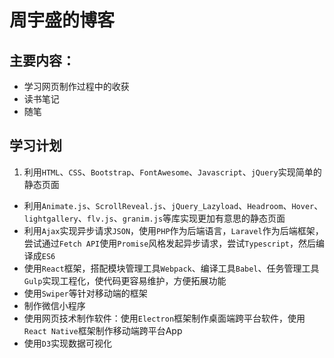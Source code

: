 # 周宇盛的博客
## 主要内容：

* 学习网页制作过程中的收获
* 读书笔记
* 随笔

## 学习计划

1. 利用`HTML`、`CSS`、`Bootstrap`、`FontAwesome`、`Javascript`、`jQuery`实现简单的静态页面
* 利用`Animate.js`、`ScrollReveal.js`、`jQuery_Lazyload`、`Headroom`、`Hover`、`lightgallery`、`flv.js`、`granim.js`等库实现更加有意思的静态页面
* 利用`Ajax`实现异步请求`JSON`，使用`PHP`作为后端语言，`Laravel`作为后端框架，尝试通过`Fetch API`使用`Promise`风格发起异步请求，尝试`Typescript`，然后编译成`ES6`
* 使用`React`框架，搭配模块管理工具`Webpack`、编译工具`Babel`、任务管理工具`Gulp`实现工程化，使代码更容易维护，方便拓展功能
* 使用`Swiper`等针对移动端的框架
* 制作微信小程序
* 使用网页技术制作软件：使用`Electron`框架制作桌面端跨平台软件，使用`React Native`框架制作移动端跨平台App
* 使用`D3`实现数据可视化
